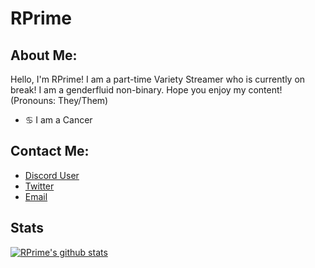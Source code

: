 # RPrime

## About Me:
Hello, I'm RPrime! I am a part-time Variety Streamer who is currently on break! I am a genderfluid non-binary. Hope you enjoy my content! (Pronouns: They/Them)

- ♋ I am a Cancer

## Contact Me:

- [Discord User](https://discord.com/users/767846232541364244)
- [Twitter](https://twitter.com/SpartanWynter)
- [Email](mailto:spartanwynter@gmail.com)

## Stats
[![RPrime's github stats](https://github-readme-stats.vercel.app/api?username=SpartanWynter&show_icons=true&theme=radical)](https://github.com/anuraghazra/github-readme-stats)
